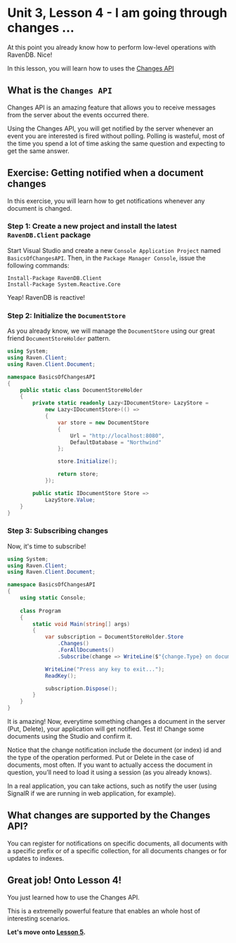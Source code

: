 # Unit 3, Lesson 4 - I am going through changes ...

At this point you already know how to perform low-level operations with RavenDB. Nice!

In this lesson, you will learn how to uses the [Changes API](http://ravendb.net/docs/article-page/3.5/csharp/client-api/changes/what-is-changes-api)

## What is the `Changes API`

Changes API is an amazing feature that allows you to receive messages from the server about the events occurred there.

Using the Changes API, you will get notified by the server whenever an event you are interested is fired without polling. Polling is wasteful, most of the time you spend a lot of time asking the same
question and expecting to get the same answer.

## Exercise: Getting notified when a document changes

In this exercise, you will learn how to get notifications whenever any document is changed.

### Step 1: Create a new project and install the latest `RavenDB.Client` package

Start Visual Studio and create a new `Console Application Project` named
`BasicsOfChangesAPI`. Then, in the `Package Manager Console`, issue the following 
commands: 

```
Install-Package RavenDB.Client
Install-Package System.Reactive.Core
```

Yeap! RavenDB is reactive!

### Step 2: Initialize the `DocumentStore` 

As you already know, we will manage the `DocumentStore` using our great friend `DocumentStoreHolder` pattern.  

````csharp
using System;
using Raven.Client;
using Raven.Client.Document;

namespace BasicsOfChangesAPI
{
    public static class DocumentStoreHolder
    {
        private static readonly Lazy<IDocumentStore> LazyStore =
            new Lazy<IDocumentStore>(() =>
            {
                var store = new DocumentStore
                {
                    Url = "http://localhost:8080",
                    DefaultDatabase = "Northwind"
                };

                store.Initialize();

                return store;
            });

        public static IDocumentStore Store =>
            LazyStore.Value;
    }
}

````

### Step 3: Subscribing changes

Now, it's time to subscribe!

````csharp
using System;
using Raven.Client;
using Raven.Client.Document;

namespace BasicsOfChangesAPI
{
    using static Console;
  
    class Program
    {
        static void Main(string[] args)
        {
            var subscription = DocumentStoreHolder.Store
                .Changes()
                .ForAllDocuments()
                .Subscribe(change => WriteLine($"{change.Type} on document {change.Id}"));

            WriteLine("Press any key to exit...");
            ReadKey();

            subscription.Dispose();
        }
    }
}
````

It is amazing! Now, everytime something changes a document in the server (Put, Delete), your application will get notified. Test it! Change some documents using the Studio and confirm it.

Notice that the change notification include the document (or index) id and the
type of the operation performed. Put or Delete in the case of documents, most
often. If you want to actually access the document in question, you’ll need to
load it using a session (as you already knows).

In a real application, you can take actions, such as notify the user (using
SignalR if we are running in web application, for example). 

## What changes are supported by the Changes API?

You can register for notifications on specific documents, all documents with a specific prefix or of a
specific collection, for all documents changes or for updates to indexes.

## Great job! Onto Lesson 4!

You just learned how to use the Changes API. 

This is a extremelly powerful feature that enables an whole host of interesting scenarios. 

**Let's move onto [Lesson 5](../lesson5/README.md).**



